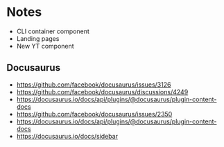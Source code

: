 # Notes

- CLI container component
- Landing pages
- New YT component

## Docusaurus

- https://github.com/facebook/docusaurus/issues/3126
- https://github.com/facebook/docusaurus/discussions/4249
- https://docusaurus.io/docs/api/plugins/@docusaurus/plugin-content-docs
- https://github.com/facebook/docusaurus/issues/2350
- https://docusaurus.io/docs/api/plugins/@docusaurus/plugin-content-docs
- https://docusaurus.io/docs/sidebar
